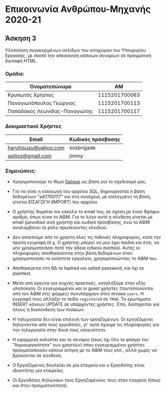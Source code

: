 # Επικοινωνία Ανθρώπου-Μηχανής 2020-21
## Άσκηση 3
Υλοποίηση συγκεκριμένων σελίδων του ιστοχώρου του Υπουργείου Εργασίας, με σκοπό την απεικόνιση κάποιων σεναρίων σε πραγματική διεπαφή HTML.

### Ομάδα:

| Όνοματεπώνυμο | ΑΜ |
| --- | --- |
| Κρυπωτός Χρήστος | 1115201700063 |
| Παναγιωτόπουλος Γεώργιος | 1115201700113 |
| Παπαδάκος Λεωνίδας-Παναγιώτης | 1115201700117 |

### Δοκιμαστικοί Χρήστες

| Email | Κωδικός πρόσβασης |
| --- | --- |
| haruhisuzu@yahoo.com | sosbrigade |
| spilios@gmail.com | jimmy |

### Σημειώσεις:

* Χρησιμοποιούμε το θέμα [Salique](https://www.free-css.com/free-css-templates/page214/salique-v1.0) ως βάση για το σχεδιασμό μας.

* Για να γίνει η εισαγωγή του αρχείου SQL, δημιουργείται η βάση δεδομένων "sdi1700117" και στη συνέχεια, με επιλεγμένη τη βάση, γίνεται ΕΙΣΑΓΩΓΗ (IMPORT) του αρχείου.

* Ο χρήστης θυμάται πιο εύκολα το email του, σε σχέση με έναν 9ψήφιο αριθμό, όπως είναι το ΑΦΜ. Για το λόγο αυτό η σύνδεση γίνεται με email (μοναδικό ανά χρήστη) και κωδικό πρόσβασης, ενώ το ΑΦΜ αναλαμβάνει το ρόλο πρωτεύοντος κλειδιού.

* Δεν απαιτούμε από το χρήστη όλες τις πιθανές πληροφορίες, κατά την πρώτη εγγραφή (π.χ. Ο χρήστης μπορεί να μην έχει παιδιά και έτσι, να μην χρησιμοποιήσει ποτέ την άδεια ειδικού σκοπού). Αυτές οι πληροφορίες αποθηκεύονται στην βάση δεδομένων όταν χρησιμοποιήσει το εκάστοτε εργαλείο, χρησιμοποιώντας το ΑΦΜ του.

* Αποθηκεύεται στη ΒΔ το hashed και salted password, και όχι σε plaintext.

* Μετά από έρευνα για συχνές πρακτικές, καταλήξαμε στην εξής υλοποίηση:
Οι εγγεγραμμένοι και οι guest χρήστες (ταυτοποιούνται από τον ΑΦΜ στις φόρμες) συνυπάρχουν στον πίνακα `users`. Η εγγραφή τους αλλάζει το πεδίο `registered` σε `TRUE`. Τα ερωτήματα INSERT κάνουν UPDATE σε υπάρχοντες χρήστες. Έτσι, διατηρείται για όλους η διασύνδεση των πινάκων.

* Η τηλεργασία δεν είναι επιλογή των εργαζομένων. Οι εργαζόμενοι δηλώνονται από τους εργοδότες, γι' αυτό έχουμε τις πληροφορίες για την τηλεργασία στην δικιά τους υποενότητα.

* Η εφαρμογή καλύπτει και το σενάριο (ίσως όχι όλο το φάσμα την "δημιουργικότητα" των χρηστών) όπου εγγεγραμμένοι χρήστες πραγματοποιούν κάποια αίτηση με το ΑΦΜ τους κλπ., αλλά χωρίς να βρίσκονται σε σύνδεση.

* Ο Εργαζόμενος δουλεύει σε μία εταιρεία και ο Εργοδότης είναι ιδιοκτήτης μία εταιρείας.

* Οι Εργοδότες δηλώνουν τους Εργαζομένους τους στην εταιρεία (όπως και στην πραγματικότητα).
